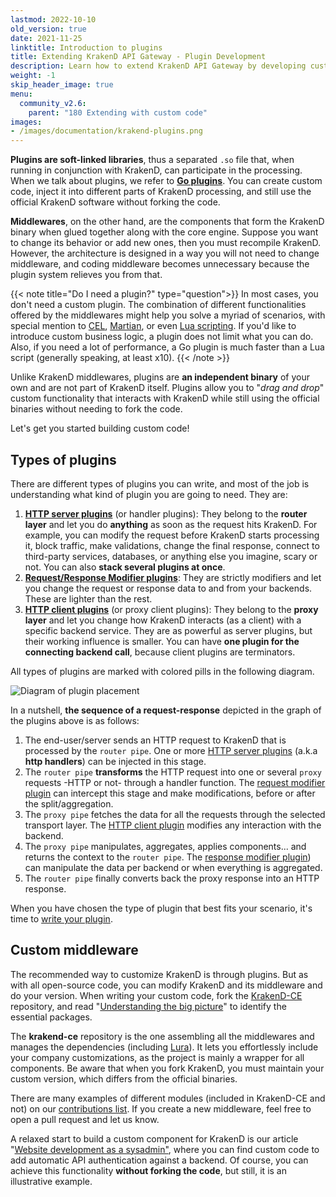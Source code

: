 ```yaml
---
lastmod: 2022-10-10
old_version: true
date: 2021-11-25
linktitle: Introduction to plugins
title: Extending KrakenD API Gateway - Plugin Development
description: Learn how to extend KrakenD API Gateway by developing custom plugins to add new functionalities and integrate with external systems
weight: -1
skip_header_image: true
menu:
  community_v2.6:
    parent: "180 Extending with custom code"
images:
- /images/documentation/krakend-plugins.png
---
```


**Plugins are soft-linked libraries**, thus a separated `.so` file that, when running in conjunction with KrakenD, can participate in the processing. When we talk about plugins, we refer to **[Go plugins](https://golang.org/pkg/plugin/)**. You can create custom code, inject it into different parts of KrakenD processing, and still use the official KrakenD software without forking the code.

**Middlewares**, on the other hand, are the components that form the KrakenD binary when glued together along with the core engine. Suppose you want to change its behavior or add new ones, then you must recompile KrakenD. However, the architecture is designed in a way you will not need to change middleware, and coding middleware becomes unnecessary because the plugin system relieves you from that.

{{< note title="Do I need a plugin?" type="question">}}
In most cases, you don't need a custom plugin. The combination of different functionalities offered by the middlewares might help you solve a myriad of scenarios, with special mention to [CEL](/docs/v2.6/endpoints/common-expression-language-cel/), [Martian](/docs/v2.6/backends/martian/), or even [Lua scripting](/docs/v2.6/endpoints/lua/). If you'd like to introduce custom business logic, a plugin does not limit what you can do. Also, if you need a lot of performance, a Go plugin is much faster than a Lua script (generally speaking, at least x10).
{{< /note >}}

Unlike KrakenD middlewares, plugins are **an independent binary** of your own and are not part of KrakenD itself. Plugins allow you to "*drag and drop*" custom functionality that interacts with KrakenD while still using the official binaries without needing to fork the code.

Let's get you started building custom code!

## Types of plugins
There are different types of plugins you can write, and most of the job is understanding what kind of plugin you are going to need. They are:

1.  **[HTTP server plugins](/docs/v2.6/extending/http-server-plugins/)** (or handler plugins): They belong to the **router layer** and let you do **anything** as soon as the request hits KrakenD. For example, you can modify the request before KrakenD starts processing it, block traffic, make validations, change the final response, connect to third-party services, databases, or anything else you imagine, scary or not. You can also **stack several plugins at once**.
2.  **[Request/Response Modifier plugins](/docs/v2.6/extending/plugin-modifiers/)**: They are strictly modifiers and let you change the request or response data to and from your backends. These are lighter than the rest.
3.  **[HTTP client plugins](/docs/v2.6/extending/http-client-plugins/)** (or proxy client plugins): They belong to the **proxy layer** and let you change how KrakenD interacts (as a client) with a specific backend service. They are as powerful as server plugins, but their working influence is smaller. You can have **one plugin for the connecting backend call**, because client plugins are terminators.

All types of plugins are marked with colored pills in the following diagram.

![Diagram of plugin placement](/images/documentation/diagrams/plugin-types.mmd.svg)

In a nutshell, **the sequence of a request-response** depicted in the graph of the plugins above is as follows:

1. The end-user/server sends an HTTP request to KrakenD that is processed by the `router pipe`. One or more [HTTP server plugins](/docs/v2.6/extending/http-server-plugins/) (a.k.a **http handlers**) can be injected in this stage.
2. The `router pipe` **transforms** the HTTP request into one or several `proxy` requests -HTTP or not- through a handler function. The [request modifier plugin](/docs/v2.6/extending/plugin-modifiers/) can intercept this stage and make modifications, before or after the split/aggregation.
3. The `proxy pipe` fetches the data for all the requests through the selected transport layer. The [HTTP client plugin](/docs/v2.6/extending/http-client-plugins/) modifies any interaction with the backend.
4. The `proxy pipe` manipulates, aggregates, applies components... and returns the context to the `router pipe`. The [response modifier plugin](/docs/v2.6/extending/plugin-modifiers/)) can manipulate the data per backend or when everything is aggregated.
5. The `router pipe` finally converts back the proxy response into an HTTP response.

When you have chosen the type of plugin that best fits your scenario, it's time to [write your plugin](/docs/v2.6/extending/writing-plugins/).

## Custom middleware
The recommended way to customize KrakenD is through plugins. But as with all open-source code, you can modify KrakenD and its middleware and do your version. When writing your custom code, fork the [KrakenD-CE](https://github.com/krakend/krakend-ce) repository, and read "[Understanding the big picture](/docs/v2.6/design/#the-important-packages)" to identify the essential packages.


The **krakend-ce** repository is the one assembling all the middlewares and manages the dependencies (including [Lura](https://github.com/luraproject/lura)). It lets you effortlessly include your company customizations, as the project is mainly a wrapper for all components. Be aware that when you fork KrakenD, you must maintain your custom version, which differs from the official binaries.

There are many examples of different modules (included in KrakenD-CE and not) on our [contributions list](https://github.com/krakend/krakend-contrib). If you create a new middleware, feel free to open a pull request and let us know.

A relaxed start to build a custom component for KrakenD is our article "[Website development as a sysadmin"](/blog/website-development-as-a-sysadmin/), where you can find custom code to add automatic API authentication against a backend. Of course, you can achieve this functionality **without forking the code**, but still, it is an illustrative example.
